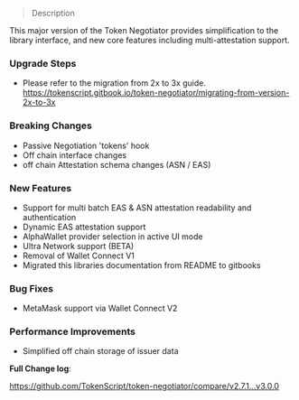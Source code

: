 > Description

This major version of the Token Negotiator provides simplification to the library interface, and new core features including multi-attestation support.

### Upgrade Steps

- Please refer to the migration from 2x to 3x guide. https://tokenscript.gitbook.io/token-negotiator/migrating-from-version-2x-to-3x

### Breaking Changes

- Passive Negotiation 'tokens' hook
- Off chain interface changes
- off chain Attestation schema changes (ASN / EAS)

### New Features

- Support for multi batch EAS & ASN attestation readability and authentication
- Dynamic EAS attestation support
- AlphaWallet provider selection in active UI mode
- Ultra Network support (BETA)
- Removal of Wallet Connect V1
- Migrated this libraries documentation from README to gitbooks

### Bug Fixes

- MetaMask support via Wallet Connect V2

### Performance Improvements

- Simplified off chain storage of issuer data

**Full Change log**:

https://github.com/TokenScript/token-negotiator/compare/v2.7.1...v3.0.0
